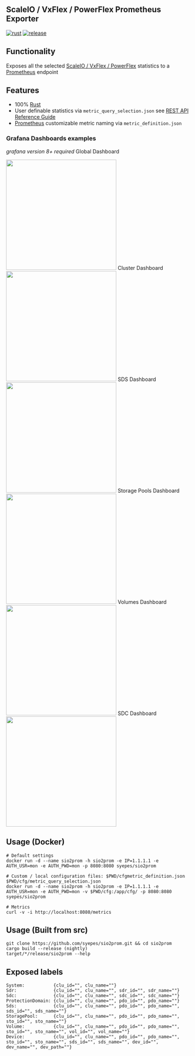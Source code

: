 ## ScaleIO / VxFlex / PowerFlex Prometheus Exporter

[![rust](https://github.com/syepes/sio2prom/actions/workflows/rust.yml/badge.svg)](https://github.com/syepes/sio2prom/actions/workflows/rust.yml)
[![release](https://github.com/syepes/sio2prom/actions/workflows/release.yml/badge.svg)](https://github.com/syepes/sio2prom/actions/workflows/release.yml)

## Functionality

 Exposes all the selected [ScaleIO / VxFlex / PowerFlex](https://en.wikipedia.org/wiki/Dell_EMC_ScaleIO) statistics to a [Prometheus](https://prometheus.io/) endpoint

## Features

- 100% [Rust](http://rust-lang.org/)
- User definable statistics via `metric_query_selection.json` see [REST API Reference Guide](https://docs.delltechnologies.com/bundle/PF_REST_API_RG)
- [Prometheus](https://prometheus.io/) customizable metric naming via `metric_definition.json`

### Grafana Dashboards examples
_grafana version 8+ required_
Global Dashboard

<img src="https://raw.githubusercontent.com/syepes/sio2prom/master/grafana/sample_global.jpg" target="_blank" width="300">
Cluster Dashboard

<img src="https://raw.githubusercontent.com/syepes/sio2prom/master/grafana/sample_cluster.jpg" target="_blank" width="300">
SDS Dashboard

<img src="https://raw.githubusercontent.com/syepes/sio2prom/master/grafana/sample_sds.jpg" target="_blank" width="300">
Storage Pools Dashboard

<img src="https://raw.githubusercontent.com/syepes/sio2prom/master/grafana/sample_pool.jpg" target="_blank" width="300">
Volumes Dashboard

<img src="https://raw.githubusercontent.com/syepes/sio2prom/master/grafana/sample_volume.jpg" target="_blank" width="300">
SDC Dashboard

<img src="https://raw.githubusercontent.com/syepes/sio2prom/master/grafana/sample_sdc.jpg" target="_blank" width="300">

## Usage (Docker)

    # Default settings
    docker run -d --name sio2prom -h sio2prom -e IP=1.1.1.1 -e AUTH_USR=mon -e AUTH_PWD=mon -p 8080:8080 syepes/sio2prom

    # Custom / local configuration files: $PWD/cfgmetric_definition.json  $PWD/cfg/metric_query_selection.json
    docker run -d --name sio2prom -h sio2prom -e IP=1.1.1.1 -e AUTH_USR=mon -e AUTH_PWD=mon -v $PWD/cfg:/app/cfg/ -p 8080:8080 syepes/sio2prom

    # Metrics
    curl -v -i http://localhost:8080/metrics

## Usage (Built from src)

    git clone https://github.com/syepes/sio2prom.git && cd sio2prom
    cargo build --release (nightly)
    target/*/release/sio2prom --help

## Exposed labels

    System:           {clu_id="", clu_name=""}
    Sdr:              {clu_id="", clu_name="", sdr_id="", sdr_name=""}
    Sdc:              {clu_id="", clu_name="", sdc_id="", sdc_name=""}
    ProtectionDomain: {clu_id="", clu_name="", pdo_id="", pdo_name=""}
    Sds:              {clu_id="", clu_name="", pdo_id="", pdo_name="", sds_id="", sds_name=""}
    StoragePool:      {clu_id="", clu_name="", pdo_id="", pdo_name="", sto_id="", sto_name=""}
    Volume:           {clu_id="", clu_name="", pdo_id="", pdo_name="", sto_id="", sto_name="", vol_id="", vol_name=""}
    Device:           {clu_id="", clu_name="", pdo_id="", pdo_name="", sto_id="", sto_name="", sds_id="", sds_name="", dev_id="", dev_name="", dev_path=""}
